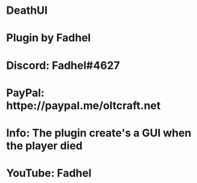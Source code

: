 # DeathUI
# Plugin by Fadhel
# Discord: Fadhel#4627
# PayPal: httpe://paypal.me/oltcraft.net
# Info: The plugin create's a GUI when the player died
# YouTube: Fadhel
